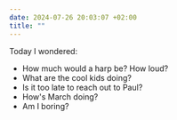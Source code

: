 ```yaml
---
date: 2024-07-26 20:03:07 +02:00
title: ""
---
```

Today I wondered:

- How much would a harp be? How loud?
- What are the cool kids doing?
- Is it too late to reach out to Paul?
- How's March doing?
- Am I boring?